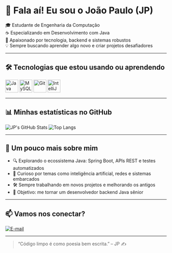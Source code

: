 # 👋 Fala aí! Eu sou o João Paulo (JP)

🎓 Estudante de Engenharia da Computação  
☕ Especializando em Desenvolvimento com Java  
🚀 Apaixonado por tecnologia, backend e sistemas robustos  
💡 Sempre buscando aprender algo novo e criar projetos desafiadores

---

## 🛠️ Tecnologias que estou usando ou aprendendo

<img src="https://cdn.jsdelivr.net/gh/devicons/devicon/icons/java/java-original.svg" width="40" title="Java"/>
<img src="https://cdn.jsdelivr.net/gh/devicons/devicon/icons/mysql/mysql-original.svg" width="40" title="MySQL"/>
<img src="https://cdn.jsdelivr.net/gh/devicons/devicon/icons/git/git-original.svg" width="40" title="Git"/>
<img src="https://cdn.jsdelivr.net/gh/devicons/devicon/icons/intellij/intellij-original.svg" width="40" title="IntelliJ IDEA"/>

---

## 📊 Minhas estatísticas no GitHub

![JP's GitHub Stats](https://github-readme-stats.vercel.app/api?username=JayPih&show_icons=true&theme=tokyonight)
![Top Langs](https://github-readme-stats.vercel.app/api/top-langs/?username=JayPih&layout=compact&theme=tokyonight)

---

## 💬 Um pouco mais sobre mim

- 🔍 Explorando o ecossistema Java: Spring Boot, APIs REST e testes automatizados  
- 🧠 Curioso por temas como inteligência artificial, redes e sistemas embarcados  
- 🛠️ Sempre trabalhando em novos projetos e melhorando os antigos  
- 🎯 Objetivo: me tornar um desenvolvedor backend Java sênior

---

## 📫 Vamos nos conectar?

[![E-mail](https://img.shields.io/badge/-jp_knot@hotmail.com-red?style=flat-square&logo=gmail&logoColor=white)](mailto:jp_knot@hotmail.com)

---

> “Código limpo é como poesia bem escrita.” – JP ✍️
